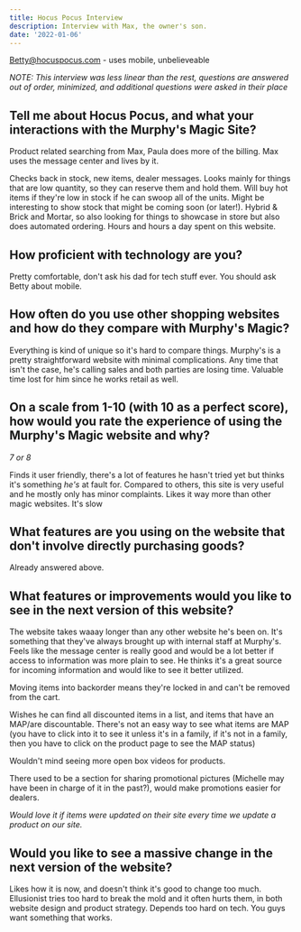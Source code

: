 ```yaml
---
title: Hocus Pocus Interview
description: Interview with Max, the owner's son.
date: '2022-01-06'
--- 
```


Betty@hocuspocus.com - uses mobile, unbelieveable 

*NOTE: This interview was less linear than the rest, questions are answered out of order, minimized, and additional questions were asked in their place*

## Tell me about Hocus Pocus, and what your interactions with the Murphy's Magic Site?

Product related searching from Max, Paula does more of the billing. Max uses the message center and lives by it.

Checks back in stock, new items, dealer messages. Looks mainly for things that are low quantity, so they can reserve them and hold them. Will buy hot items if they're low in stock if he can swoop all of the units. Might be interesting to show stock that might be coming soon (or later!). Hybrid & Brick and Mortar, so also looking for things to showcase in store but also does automated ordering. Hours and hours a day spent on this website.

## How proficient with technology are you?

Pretty comfortable, don't ask his dad for tech stuff ever. You should ask Betty about mobile.

## How often do you use other shopping websites and how do they compare with Murphy's Magic?

Everything is kind of unique so it's hard to compare things. Murphy's is a pretty straightforward website with minimal complications. Any time that isn't the case, he's calling sales and both parties are losing time. Valuable time lost for him since he works retail as well.

## On a scale from 1-10 (with 10 as a perfect score), how would you rate the experience of using the Murphy's Magic website and why?

*7 or 8*

Finds it user friendly, there's a lot of features he hasn't tried yet but thinks it's something *he's* at fault for. Compared to others, this site is very useful and he mostly only has minor complaints. Likes it way more than other magic websites. It's slow 

## What features are you using on the website that don't involve directly purchasing goods?

Already answered above.

## What features or improvements would you like to see in the next version of this website? 

The website takes waaay longer than any other website he's been on. It's something that they've always brought up with internal staff at Murphy's. Feels like the message center is really good and would be a lot better if access to information was more plain to see. He thinks it's a great source for incoming information and would like to see it better utilized.

Moving items into backorder means they're locked in and can't be removed from the cart.

Wishes he can find all discounted items in a list, and items that have an MAP/are discountable. There's not an easy way to see what items are MAP (you have to click into it to see it unless it's in a family, if it's not in a family, then you have to click on the product page to see the MAP status)

Wouldn't mind seeing more open box videos for products.

There used to be a section for sharing promotional pictures (Michelle may have been in charge of it in the past?), would make promotions easier for dealers.

*Would love it if items were updated on their site every time we update a product on our site.*

## Would you like to see a massive change in the next version of the website? 

Likes how it is now, and doesn't think it's good to change too much. Ellusionist tries too hard to break the mold and it often hurts them, in both website design and product strategy. Depends too hard on tech. You guys want something that works.

